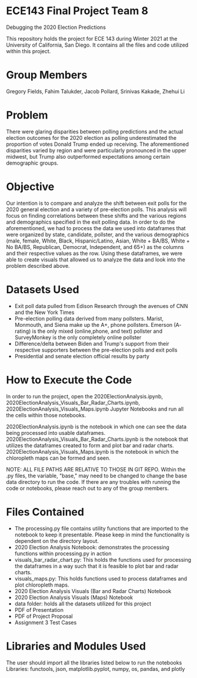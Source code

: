 # ECE143 Final Project Team 8
Debugging the 2020 Election Predictions

This repository holds the project for ECE 143 during Winter 2021 at the University of California, San Diego.
It contains all the files and code utilized within this project.

# Group Members
Gregory Fields, Fahim Talukder, Jacob Pollard, Srinivas Kakade, Zhehui Li

# Problem
There were glaring disparities between polling predictions and the actual election outcomes for the 2020 election
as polling underestimated the proportion of votes Donald Trump ended up receiving. The aforementioned
disparities varied by region and were particularly pronounced in the upper midwest, but Trump also outperformed
expectations among certain demographic groups. 

# Objective
Our intention is to compare and analyze the shift between exit polls for the 2020 general election and a variety of
pre-election polls. This analysis will focus on finding correlations between these shifts and the various regions and 
demographics specified in the exit polling data. In order to do the aforementioned, we had to process the data we used
into dataframes that were organized by state, candidate, pollster, and the various demographics (male, female, White, Black,
Hispanic/Latino, Asian, White + BA/BS, White + No BA/BS, Republican, Democrat, Independent, and 65+) as the columns and their 
respective values as the row. Using these dataframes, we were able to create visuals that allowed us to analyze the data and 
look into the problem described above.


# Datasets Used
- Exit poll data pulled from Edison Research through the avenues of CNN and the New York Times
- Pre-election polling data derived from many pollsters. Marist, Monmouth, and Siena make up the A+, phone pollsters.
Emerson (A- rating) is the only mixed (online,phone, and text) pollster and SurveyMonkey is the only completely online pollster 
- Difference/delta between Biden and Trump's support from their respective supporters between the pre-election polls and exit polls
- Presidential and senate election official results by party


# How to Execute the Code
In order to run the project, open the 2020ElectionAnalysis.ipynb, 2020ElectionAnalysis_Visuals_Bar_Radar_Charts.ipynb,
2020ElectionAnalysis_Visuals_Maps.ipynb Jupyter Notebooks and run all the cells within those notebooks.

2020ElectionAnalysis.ipynb is the notebook in which one can see the data being processed into usable dataframes. 
2020ElectionAnalysis_Visuals_Bar_Radar_Charts.ipynb is the notebook that utilizes the dataframes created to form and plot bar and radar charts.
2020ElectionAnalysis_Visuals_Maps.ipynb is the notebook in which the chloropleth maps can be formed and seen.

NOTE: ALL FILE PATHS ARE RELATIVE TO THOSE IN GIT REPO. Within the .py files, the variable, "base," may need to be changed to change the base data directory
to run the code. If there are any troubles with running the code or notebooks, please reach out to any of the group members.

# Files Contained
- The processing.py file contains utility functions that are imported to the notebook to keep it presentable.
Please keep in mind the functionality is dependent on the directory layout.
- 2020 Election Analysis Notebook: demonstrates the processing functions within processing.py in action
- visuals_bar_radar_chart.py: This holds the functions used for processing the dataframes in a way such that it is feasible to plot bar and radar charts.
- visuals_maps.py: This holds functions used to process dataframes and plot chloropleth maps.
- 2020 Election Analysis Visuals (Bar and Radar Charts) Notebook
- 2020 Election Analysis Visuals (Maps) Notebook
- data folder: holds all the datasets utilized for this project
- PDF of Presentation
- PDF of Project Proposal
- Assignment 3 Test Cases

# Libraries and Modules Used
The user should import all the libraries listed below to run the notebooks
Libraries: functools, json, matplotlib.pyplot, numpy, os, pandas, and plotly

